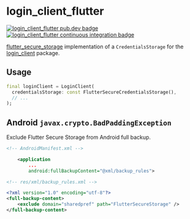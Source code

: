 # login_client_flutter

[![login_client_flutter pub.dev badge][login_client_flutter-pub-badge]][login_client_flutter-pub-badge-link]
[![login_client_flutter continuous integration badge][login_client_flutter-build-badge]][login_client_flutter-build-badge-link]

[flutter_secure_storage] implementation of a `CredentialsStorage` for the [login_client] package.

## Usage

```dart
final loginClient = LoginClient(
  credentialsStorage: const FlutterSecureCredentialsStorage(),
  // ...
);
```

## Android `javax.crypto.BadPaddingException`

Exclude Flutter Secure Storage from Android full backup.

```xml
<!-- AndroidManifest.xml -->

    <application
        ...
        android:fullBackupContent="@xml/backup_rules">
```

```xml
<!-- res/xml/backup_rules.xml -->

<?xml version="1.0" encoding="utf-8"?>
<full-backup-content>
    <exclude domain="sharedpref" path="FlutterSecureStorage" />
</full-backup-content>
```

[login_client_flutter-pub-badge]: https://img.shields.io/pub/v/login_client_flutter
[login_client_flutter-pub-badge-link]: https://pub.dev/packages/login_client_flutter
[login_client_flutter-build-badge]: https://img.shields.io/github/workflow/status/leancodepl/flutter_corelibrary/login_client_flutter%2520test
[login_client_flutter-build-badge-link]: https://github.com/leancodepl/flutter_corelibrary/actions?query=workflow%3A%22login_client_flutter+test%22
[flutter_secure_storage]: https://github.com/mogol/flutter_secure_storage
[login_client]: https://github.com/leancodepl/flutter_corelibrary/tree/master/packages/login_client
